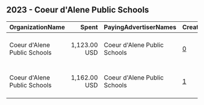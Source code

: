 ## 2023 - Coeur d'Alene Public Schools 
|OrganizationName|Spent|PayingAdvertiserNames|CreativeUrls|Impressions|Genders|AgeBrackets|CountryCodes|BillingAddresses|CandidateBallotInformation|
|:---|---:|:---|:---|---:|:---|:---|:---|:---|:---|
|Coeur d'Alene Public Schools|1,123.00 USD|Coeur d'Alene Public Schools|[0](https://www.snap.com/political-ads/asset/5ed31e767b3590a9607ca98793dd77f6db267786dc4307dc1ed3168474307595?mediaType=mp4)|83,146||49-|united states|"1400 N. Northwood Center Ct.,Coeur d'Alene,83814,US"|CDA School District March Levy 2023|
|Coeur d'Alene Public Schools|1,162.00 USD|Coeur d'Alene Public Schools|[1](https://www.snap.com/political-ads/asset/daec39cfe7917fa8e2a47cd9a559278542c4499076d93e328d2058bf9871b08e?mediaType=mp4)|89,362||49-|united states|"1400 N. Northwood Center Ct.,Coeur d'Alene,83814,US"|CDA School District March Levy 2023|
